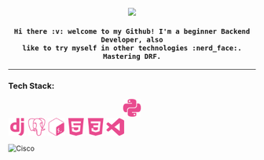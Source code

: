 <p align="center"><img src="https://media.giphy.com/media/2HEAHnj8FOmL6/giphy.gif"><p>

<h4 align="center">
  <samp>
    Hi there :v: welcome to my Github! I'm a beginner Backend Developer, also<br>like to try myself in other technologies :nerd_face:. Mastering DRF.
  </samp>
</h4>

--------------------------------------------------------------------------------------

<h3>Tech Stack:</h3>

<center>
  <img width="36" src="https://github.com/Tvo-Po/Tvo-Po/blob/main/assets/icons/python.svg">
</center>
  <img width="36" src="https://github.com/Tvo-Po/Tvo-Po/blob/main/assets/icons/django.svg">
  <img width="36" src="https://github.com/Tvo-Po/Tvo-Po/blob/main/assets/icons/postgresql.svg">
  <img width="36" src="https://github.com/Tvo-Po/Tvo-Po/blob/main/assets/icons/gnubash.svg">
  <img width="36" src="https://github.com/Tvo-Po/Tvo-Po/blob/main/assets/icons/html5.svg">
  <img width="36" src="https://github.com/Tvo-Po/Tvo-Po/blob/main/assets/icons/css3.svg">
  <img width="36" src="https://github.com/Tvo-Po/Tvo-Po/blob/main/assets/icons/visualstudiocode.svg">

  
![Cisco](https://images.credly.com/size/110x110/images/70d71df5-f3dc-4380-9b9d-f22513a70417/CCNAITN__1_.png)
